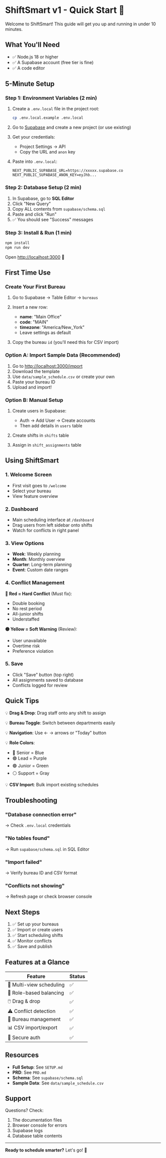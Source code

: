 # ShiftSmart v1 - Quick Start 🚀

Welcome to ShiftSmart! This guide will get you up and running in under 10 minutes.

## What You'll Need

- ✅ Node.js 18 or higher
- ✅ A Supabase account (free tier is fine)
- ✅ A code editor

## 5-Minute Setup

### Step 1: Environment Variables (2 min)

1. Create a `.env.local` file in the project root:
   ```bash
   cp .env.local.example .env.local
   ```

2. Go to [Supabase](https://supabase.com) and create a new project (or use existing)

3. Get your credentials:
   - Project Settings → API
   - Copy the URL and `anon` key

4. Paste into `.env.local`:
   ```env
   NEXT_PUBLIC_SUPABASE_URL=https://xxxxx.supabase.co
   NEXT_PUBLIC_SUPABASE_ANON_KEY=eyJhb...
   ```

### Step 2: Database Setup (2 min)

1. In Supabase, go to **SQL Editor**
2. Click "New Query"
3. Copy ALL contents from `supabase/schema.sql`
4. Paste and click "Run"
5. ✅ You should see "Success" messages

### Step 3: Install & Run (1 min)

```bash
npm install
npm run dev
```

Open [http://localhost:3000](http://localhost:3000) 🎉

## First Time Use

### Create Your First Bureau

1. Go to Supabase → Table Editor → `bureaus`
2. Insert a new row:
   - **name**: "Main Office"
   - **code**: "MAIN"
   - **timezone**: "America/New_York"
   - Leave settings as default

3. Copy the bureau `id` (you'll need this for CSV import)

### Option A: Import Sample Data (Recommended)

1. Go to [http://localhost:3000/import](http://localhost:3000/import)
2. Download the template
3. Use `data/sample_schedule.csv` or create your own
4. Paste your bureau ID
5. Upload and import!

### Option B: Manual Setup

1. Create users in Supabase:
   - Auth → Add User → Create accounts
   - Then add details in `users` table

2. Create shifts in `shifts` table
3. Assign in `shift_assignments` table

## Using ShiftSmart

### 1. Welcome Screen
- First visit goes to `/welcome`
- Select your bureau
- View feature overview

### 2. Dashboard
- Main scheduling interface at `/dashboard`
- Drag users from left sidebar onto shifts
- Watch for conflicts in right panel

### 3. View Options
- **Week**: Weekly planning
- **Month**: Monthly overview
- **Quarter**: Long-term planning
- **Event**: Custom date ranges

### 4. Conflict Management

**🔴 Red = Hard Conflict** (Must fix):
- Double booking
- No rest period
- All-junior shifts
- Understaffed

**🟡 Yellow = Soft Warning** (Review):
- User unavailable
- Overtime risk
- Preference violation

### 5. Save
- Click "Save" button (top right)
- All assignments saved to database
- Conflicts logged for review

## Quick Tips

💡 **Drag & Drop**: Drag staff onto any shift to assign

💡 **Bureau Toggle**: Switch between departments easily

💡 **Navigation**: Use ← → arrows or "Today" button

💡 **Role Colors**:
- 🔵 Senior = Blue
- 🟣 Lead = Purple
- 🟢 Junior = Green
- ⚪ Support = Gray

💡 **CSV Import**: Bulk import existing schedules

## Troubleshooting

### "Database connection error"
→ Check `.env.local` credentials

### "No tables found"
→ Run `supabase/schema.sql` in SQL Editor

### "Import failed"
→ Verify bureau ID and CSV format

### "Conflicts not showing"
→ Refresh page or check browser console

## Next Steps

1. ✅ Set up your bureaus
2. ✅ Import or create users
3. ✅ Start scheduling shifts
4. ✅ Monitor conflicts
5. ✅ Save and publish

## Features at a Glance

| Feature | Status |
|---------|--------|
| 📅 Multi-view scheduling | ✅ |
| 👥 Role-based balancing | ✅ |
| 🖱️ Drag & drop | ✅ |
| ⚠️ Conflict detection | ✅ |
| 🏢 Bureau management | ✅ |
| 📊 CSV import/export | ✅ |
| 🔐 Secure auth | ✅ |

## Resources

- **Full Setup**: See `SETUP.md`
- **PRD**: See `PRD.md`
- **Schema**: See `supabase/schema.sql`
- **Sample Data**: See `data/sample_schedule.csv`

## Support

Questions? Check:
1. The documentation files
2. Browser console for errors
3. Supabase logs
4. Database table contents

---

**Ready to schedule smarter?** Let's go! 🚀


